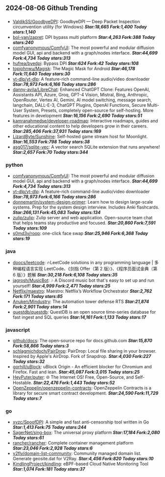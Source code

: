 ## 2024-08-06 Github Trending

### 
* [ValdikSS/GoodbyeDPI](https://github.com/ValdikSS/GoodbyeDPI): GoodbyeDPI — Deep Packet Inspection circumvention utility (for Windows) ***Star:18,665 Fork:1,400 Today stars:1,140***
* [bol-van/zapret](https://github.com/bol-van/zapret): DPI bypass multi platform ***Star:4,263 Fork:388 Today stars:240***
* [comfyanonymous/ComfyUI](https://github.com/comfyanonymous/ComfyUI): The most powerful and modular diffusion model GUI, api and backend with a graph/nodes interface. ***Star:44,699 Fork:4,734 Today stars:313***
* [hufrea/byedpi](https://github.com/hufrea/byedpi): Bypass DPI ***Star:624 Fork:42 Today stars:108***
* [topjohnwu/Magisk](https://github.com/topjohnwu/Magisk): The Magic Mask for Android ***Star:46,178 Fork:11,640 Today stars:30***
* [yt-dlp/yt-dlp](https://github.com/yt-dlp/yt-dlp): A feature-rich command-line audio/video downloader ***Star:78,973 Fork:6,166 Today stars:286***
* [danny-avila/LibreChat](https://github.com/danny-avila/LibreChat): Enhanced ChatGPT Clone: Features OpenAI, Assistants API, Azure, Groq, GPT-4 Vision, Mistral, Bing, Anthropic, OpenRouter, Vertex AI, Gemini, AI model switching, message search, langchain, DALL-E-3, ChatGPT Plugins, OpenAI Functions, Secure Multi-User System, Presets, completely open-source for self-hosting. More features in development ***Star:16,156 Fork:2,690 Today stars:51***
* [kamranahmedse/developer-roadmap](https://github.com/kamranahmedse/developer-roadmap): Interactive roadmaps, guides and other educational content to help developers grow in their careers. ***Star:285,406 Fork:37,931 Today stars:169***
* [LizardByte/Sunshine](https://github.com/LizardByte/Sunshine): Self-hosted game stream host for Moonlight. ***Star:16,553 Fork:798 Today stars:38***
* [asg017/sqlite-vec](https://github.com/asg017/sqlite-vec): A vector search SQLite extension that runs anywhere! ***Star:2,657 Fork:70 Today stars:344***

### python
* [comfyanonymous/ComfyUI](https://github.com/comfyanonymous/ComfyUI): The most powerful and modular diffusion model GUI, api and backend with a graph/nodes interface. ***Star:44,699 Fork:4,734 Today stars:313***
* [yt-dlp/yt-dlp](https://github.com/yt-dlp/yt-dlp): A feature-rich command-line audio/video downloader ***Star:78,973 Fork:6,166 Today stars:286***
* [donnemartin/system-design-primer](https://github.com/donnemartin/system-design-primer): Learn how to design large-scale systems. Prep for the system design interview. Includes Anki flashcards. ***Star:266,131 Fork:45,083 Today stars:134***
* [zulip/zulip](https://github.com/zulip/zulip): Zulip server and web application. Open-source team chat that helps teams stay productive and focused. ***Star:20,860 Fork:7,591 Today stars:109***
* [s0md3v/roop](https://github.com/s0md3v/roop): one-click face swap ***Star:25,946 Fork:6,368 Today stars:19***

### java
* [doocs/leetcode](https://github.com/doocs/leetcode): 🔥LeetCode solutions in any programming language | 多种编程语言实现 LeetCode、《剑指 Offer（第 2 版）》、《程序员面试金典（第 6 版）》题解 ***Star:30,218 Fork:6,108 Today stars:35***
* [jagrosh/MusicBot](https://github.com/jagrosh/MusicBot): 🎶 A Discord music bot that's easy to set up and run yourself! ***Star:4,999 Fork:2,471 Today stars:25***
* [Netflix/maestro](https://github.com/Netflix/maestro): Maestro: Netflix’s Workflow Orchestrator ***Star:2,762 Fork:171 Today stars:85***
* [Anuken/Mindustry](https://github.com/Anuken/Mindustry): The automation tower defense RTS ***Star:21,874 Fork:2,901 Today stars:14***
* [questdb/questdb](https://github.com/questdb/questdb): QuestDB is an open source time-series database for fast ingest and SQL queries ***Star:14,161 Fork:1,133 Today stars:17***

### javascript
* [github/docs](https://github.com/github/docs): The open-source repo for docs.github.com ***Star:15,870 Fork:58,866 Today stars:3***
* [schlagmichdoch/PairDrop](https://github.com/schlagmichdoch/PairDrop): PairDrop: Local file sharing in your browser. Inspired by Apple's AirDrop. Fork of Snapdrop. ***Star:4,030 Fork:227 Today stars:32***
* [gorhill/uBlock](https://github.com/gorhill/uBlock): uBlock Origin - An efficient blocker for Chromium and Firefox. Fast and lean. ***Star:45,087 Fork:3,015 Today stars:25***
* [HeyPuter/puter](https://github.com/HeyPuter/puter): 🌐 The Internet OS! Free, Open-Source, and Self-Hostable. ***Star:22,476 Fork:1,443 Today stars:52***
* [OpenZeppelin/openzeppelin-contracts](https://github.com/OpenZeppelin/openzeppelin-contracts): OpenZeppelin Contracts is a library for secure smart contract development. ***Star:24,590 Fork:11,729 Today stars:7***

### go
* [xvzc/SpoofDPI](https://github.com/xvzc/SpoofDPI): A simple and fast anti-censorship tool written in Go ***Star:1,413 Fork:75 Today stars:244***
* [SagerNet/sing-box](https://github.com/SagerNet/sing-box): The universal proxy platform ***Star:17,184 Fork:2,080 Today stars:61***
* [rancher/rancher](https://github.com/rancher/rancher): Complete container management platform ***Star:23,046 Fork:2,928 Today stars:6***
* [v2fly/domain-list-community](https://github.com/v2fly/domain-list-community): Community managed domain list. Generate geosite.dat for V2Ray. ***Star:4,456 Fork:820 Today stars:10***
* [KindlingProject/kindling](https://github.com/KindlingProject/kindling): eBPF-based Cloud Native Monitoring Tool ***Star:1,074 Fork:181 Today stars:37***

